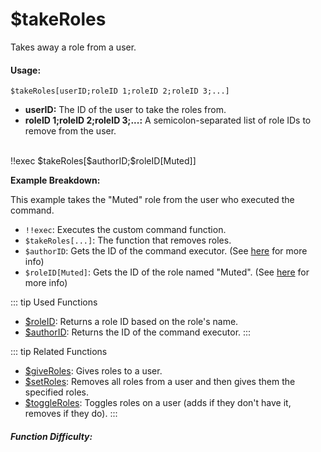 # $takeRoles
Takes away a role from a user.

#### Usage:

`$takeRoles[userID;roleID 1;roleID 2;roleID 3;...]`

*   **userID:** The ID of the user to take the roles from.
*   **roleID 1;roleID 2;roleID 3;...:** A semicolon-separated list of role IDs to remove from the user.

<br/>

<discord-messages>
	<discord-message :bot="false" role-color="#ffcc9a" author="Member">
		!!exec $takeRoles[$authorID;$roleID[Muted]]
	</discord-message>
</discord-messages>

**Example Breakdown:**

This example takes the "Muted" role from the user who executed the command.

*   `!!exec`:  Executes the custom command function.
*   `$takeRoles[...]`:  The function that removes roles.
*   `$authorID`:  Gets the ID of the command executor.  (See [here](../Member/authorID.md) for more info)
*   `$roleID[Muted]`:  Gets the ID of the role named "Muted". (See [here](../Role/roleID.md) for more info)

::: tip Used Functions
*   [$roleID](../Role/roleID.md):  Returns a role ID based on the role's name.
*   [$authorID](../Member/authorID.md):  Returns the ID of the command executor.
:::

::: tip Related Functions
*   [$giveRoles](../Role/giveRoles.md):  Gives roles to a user.
*   [$setRoles](../Role/setRoles.md):  Removes all roles from a user and then gives them the specified roles.
*   [$toggleRoles](../Role/toggleRoles.md):  Toggles roles on a user (adds if they don't have it, removes if they do).
:::

##### Function Difficulty: <Badge type="warning" text="Medium" vertical="middle" />